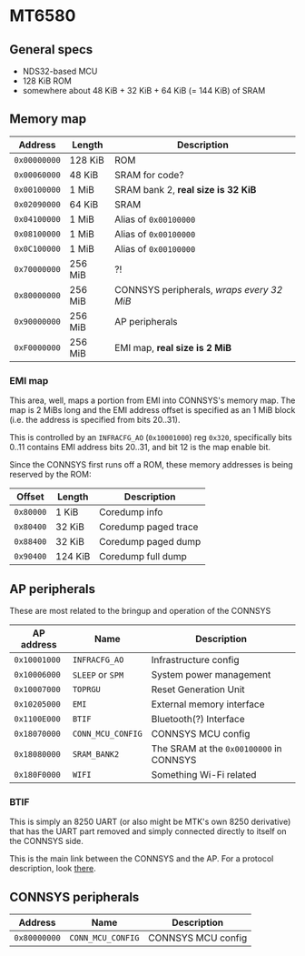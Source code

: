 # MT6580

## General specs

-  NDS32-based MCU
-  128 KiB ROM
-  somewhere about 48 KiB + 32 KiB + 64 KiB (= 144 KiB) of SRAM

## Memory map

|   Address    |   Length   |                     Description                    |
|--------------|------------|----------------------------------------------------|
| `0x00000000` |  128 KiB   | ROM                                                |
| `0x00060000` |  48 KiB    | SRAM for code?                                     |
| `0x00100000` |  1 MiB     | SRAM bank 2, **real size is 32 KiB**               |
| `0x02090000` |  64 KiB    | SRAM                                               |
| `0x04100000` |  1 MiB     | Alias of `0x00100000`                              |
| `0x08100000` |  1 MiB     | Alias of `0x00100000`                              |
| `0x0C100000` |  1 MiB     | Alias of `0x00100000`                              |
| `0x70000000` |  256 MiB   | ?!                                                 |
| `0x80000000` |  256 MiB   | CONNSYS peripherals, *wraps every 32 MiB*          |
| `0x90000000` |  256 MiB   | AP peripherals                                     |
| `0xF0000000` |  256 MiB   | EMI map, **real size is 2 MiB**                    |

### EMI map

This area, well, maps a portion from EMI into CONNSYS's memory map.
The map is 2 MiBs long and the EMI address offset is specified as an 1 MiB block (i.e. the address is specified from bits 20..31).

This is controlled by an `INFRACFG_AO` (`0x10001000`) reg `0x320`,
specifically bits 0..11 contains EMI address bits 20..31, and bit 12 is the map enable bit.

Since the CONNSYS first runs off a ROM, these memory addresses is being reserved by the ROM:

|  Offset   |  Length  |     Description      |
|-----------|----------|----------------------|
| `0x80000` |  1 KiB   | Coredump info        |
| `0x80400` | 32 KiB   | Coredump paged trace |
| `0x88400` | 32 KiB   | Coredump paged dump  |
| `0x90400` | 124 KiB  | Coredump full dump   |

## AP peripherals

These are most related to the bringup and operation of the CONNSYS

|  AP address  |       Name        |               Description               |
|--------------|-------------------|-----------------------------------------|
| `0x10001000` | `INFRACFG_AO`     | Infrastructure config                   |
| `0x10006000` | `SLEEP` or `SPM`  | System power management                 |
| `0x10007000` | `TOPRGU`          | Reset Generation Unit                   |
| `0x10205000` | `EMI`             | External memory interface               |
| `0x1100E000` | `BTIF`            | Bluetooth(?) Interface                  |
| `0x18070000` | `CONN_MCU_CONFIG` | CONNSYS MCU config                      |
| `0x18080000` | `SRAM_BANK2`      | The SRAM at the `0x00100000` in CONNSYS |
| `0x180F0000` | `WIFI`            | Something Wi-Fi related                 |

### BTIF

This is simply an 8250 UART (or also might be MTK's own 8250 derivative) that has the UART part
removed and simply connected directly to itself on the CONNSYS side.

This is the main link between the CONNSYS and the AP.
For a protocol description, look [there](protocol.md).

## CONNSYS peripherals

|   Address    |        Name       |               Description               |
|--------------|-------------------|-----------------------------------------|
| `0x80000000` | `CONN_MCU_CONFIG` | CONNSYS MCU config                      |
